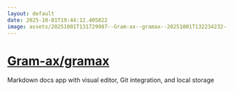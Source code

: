 ```yaml
---
layout: default
date: 2025-10-01T19:44:12.405822
image: assets/20251001T131729987--Gram-ax--gramax--20251001T132234232--cropped.png
---
```


# [Gram-ax/gramax](https://github.com/Gram-ax/gramax)

Markdown docs app with visual editor, Git integration, and local storage
